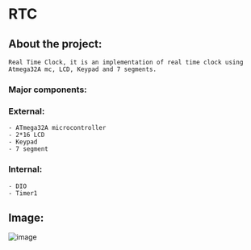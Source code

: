 # RTC
## About the project:
    Real Time Clock, it is an implementation of real time clock using Atmega32A mc, LCD, Keypad and 7 segments.
### Major components:
  ### External:
    - ATmega32A microcontroller 
    - 2*16 LCD
    - Keypad
    - 7 segment
  ### Internal:
    - DIO
    - Timer1
  ## Image:
![image](https://user-images.githubusercontent.com/78216592/164118699-a6b1a30d-deeb-42d1-b568-b14a9cfef4f4.png)

